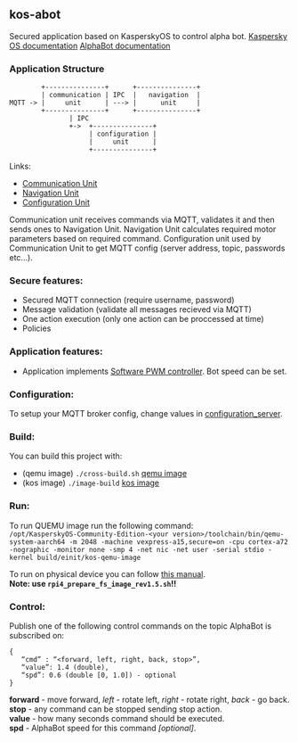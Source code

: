 ## kos-abot   

Secured application based on KasperskyOS to control alpha bot.
[Kaspersky OS documentation](https://support.kaspersky.ru/help/KCE/1.1/en-US/whats_new.htm)
[AlphaBot documentation](https://www.mouser.com/pdfdocs/AlphaBot-User-Manual2.pdf)

### Application Structure
```
        +---------------+      +---------------+
        | communication | IPC  |   navigation  |
MQTT -> |     unit      | ---> |      unit     |
        +---------------+      +---------------+
               | IPC
               +->  +---------------+
                    | configuration |
                    |     unit      |
                    +---------------+
```
Links:   
  - [Communication Unit](/communication)
  - [Navigation Unit](/navigation)
  - [Configuration Unit](/configuration_server)

Communication unit receives commands via MQTT, validates it and then sends ones to Navigation Unit. Navigation Unit calculates required motor parameters based on required command.
Configuration unit used by Communication Unit to get MQTT config (server address, topic, passwords etc...).

### Secure features:
  - Secured MQTT connection (require username, password)
  - Message validation (validate all messages recieved via MQTT)
  - One action execution (only one action can be proccessed at time)
  - Policies
  
### Application features:
  - Application implements [Software PWM controller](/navigation/src/pwm_controller.h). Bot speed can be set.
### Configuration:   
To setup your MQTT broker config, change values in [configuration_server](/configuration_server/src/server.c).

### Build:
You can build this project with:
  - (qemu image) `./cross-build.sh` [qemu image](/cross-build.sh)
  - (kos image) `./image-build` [kos image](/image-build)

### Run:
To run QUEMU image run the following command:   
```/opt/KasperskyOS-Community-Edition-<your version>/toolchain/bin/qemu-system-aarch64 -m 2048 -machine vexpress-a15,secure=on -cpu cortex-a72 -nographic -monitor none -smp 4 -net nic -net user -serial stdio -kernel build/einit/kos-qemu-image```

To run on physical device you can follow [this manual](https://support.kaspersky.ru/help/KCE/1.1/en-US/preparing_sd_card_rpi.htm).   
**Note: use `rpi4_prepare_fs_image_rev1.5.sh`!!**

### Control:
Publish one of the following control commands on the topic AlphaBot is subscribed on:
```   
{
   “cmd” : “<forward, left, right, back, stop>”,
   “value”: 1.4 (double),
   “spd”: 0.6 (double [0, 1.0]) - optional
}
```
**forward** - move forward, *left* - rotate left, *right* - rotate right, *back* - go back.   
**stop** - any command can be stopped sending stop action.   
**value** - how many seconds command should be executed.   
**spd** - AlphaBot speed for this command *[optional]*.   

